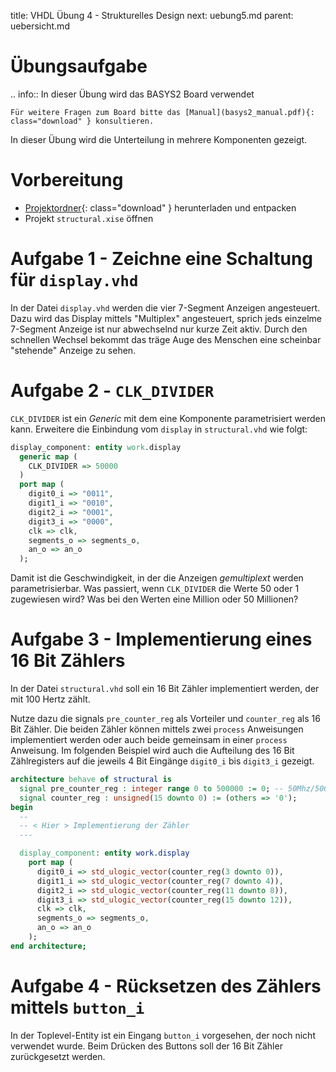 title: VHDL Übung 4 - Strukturelles Design
next: uebung5.md
parent: uebersicht.md

# Übungsaufgabe

.. info:: In dieser Übung wird das BASYS2 Board verwendet

    Für weitere Fragen zum Board bitte das [Manual](basys2_manual.pdf){: class="download" } konsultieren.

In dieser Übung wird die Unterteilung in mehrere Komponenten gezeigt.

# Vorbereitung

* [Projektordner](vhdl_uebung_4.compress){: class="download" } herunterladen und entpacken
* Projekt <code>structural.xise</code> öffnen

# Aufgabe 1 - Zeichne eine Schaltung für <code>display.vhd</code>
In der Datei <code>display.vhd</code> werden die vier 7-Segment Anzeigen angesteuert. Dazu wird das Display mittels "Multiplex"
angesteuert, sprich jeds einzelme 7-Segment Anzeige ist nur abwechselnd nur kurze Zeit aktiv. Durch den schnellen
Wechsel bekommt das träge Auge des Menschen eine scheinbar "stehende" Anzeige zu sehen.

# Aufgabe 2 - <code>CLK_DIVIDER</code>
<code>CLK_DIVIDER</code> ist ein *Generic* mit dem eine Komponente parametrisiert werden kann. Erweitere die Einbindung vom <code>display</code>
in <code>structural.vhd</code> wie folgt:

```vhdl
display_component: entity work.display
  generic map (
    CLK_DIVIDER => 50000
  )
  port map (
    digit0_i => "0011",
    digit1_i => "0010",
    digit2_i => "0001",
    digit3_i => "0000",
    clk => clk,
    segments_o => segments_o,
    an_o => an_o
  );
```

Damit ist die Geschwindigkeit, in der die Anzeigen *gemultiplext* werden parametrisierbar. Was passiert, wenn <code>CLK_DIVIDER</code>
die Werte 50 oder 1 zugewiesen wird? Was bei den Werten eine Million oder 50 Millionen?

# Aufgabe 3 - Implementierung eines 16 Bit Zählers
In der Datei <code>structural.vhd</code> soll ein 16 Bit Zähler implementiert werden, der mit 100 Hertz zählt.

Nutze dazu die signals <code>pre_counter_reg</code> als Vorteiler und <code>counter_reg</code> als 16 Bit Zähler. Die beiden Zähler können
mittels zwei <code>process</code> Anweisungen implementiert werden oder auch beide gemeinsam in einer <code>process</code> Anweisung. Im
folgenden Beispiel wird auch die Aufteilung des 16 Bit Zählregisters auf die jeweils 4 Bit Eingänge <code>digit0_i</code> bis <code>digit3_i</code>
gezeigt.

```vhdl
architecture behave of structural is
  signal pre_counter_reg : integer range 0 to 500000 := 0; -- 50Mhz/500.000=100Hz
  signal counter_reg : unsigned(15 downto 0) := (others => '0');
begin
  --
  -- < Hier > Implementierung der Zähler
  ---

  display_component: entity work.display
    port map (
      digit0_i => std_ulogic_vector(counter_reg(3 downto 0)),
      digit1_i => std_ulogic_vector(counter_reg(7 downto 4)),
      digit2_i => std_ulogic_vector(counter_reg(11 downto 8)),
      digit3_i => std_ulogic_vector(counter_reg(15 downto 12)),
      clk => clk,
      segments_o => segments_o,
      an_o => an_o
    );
end architecture;
```

# Aufgabe 4 - Rücksetzen des Zählers mittels <code>button_i</code>

In der Toplevel-Entity ist ein Eingang <code>button_i</code> vorgesehen, der noch nicht verwendet wurde. Beim Drücken des Buttons
soll der 16 Bit Zähler zurückgesetzt werden.
